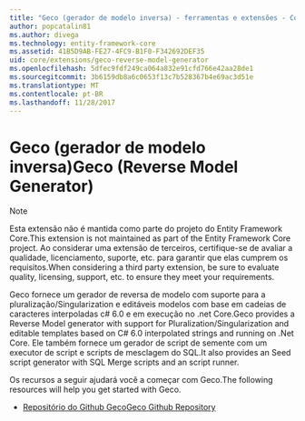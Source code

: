 ```yaml
---
title: "Geco (gerador de modelo inversa) - ferramentas e extensões - Core EF"
author: popcatalin81
ms.author: divega
ms.technology: entity-framework-core
ms.assetid: 41B5D9AB-FE27-4FC9-B1F0-F342692DEF35
uid: core/extensions/geco-reverse-model-generator
ms.openlocfilehash: 5dfec9fdf249ca064a832e91cfd766e42aa28de1
ms.sourcegitcommit: 3b6159db8a6c0653f13c7b528367b4e69ac3d51e
ms.translationtype: MT
ms.contentlocale: pt-BR
ms.lasthandoff: 11/28/2017
---
```

# <a name="geco-reverse-model-generator"></a><span data-ttu-id="94eb0-102">Geco (gerador de modelo inversa)</span><span class="sxs-lookup"><span data-stu-id="94eb0-102">Geco (Reverse Model Generator)</span></span>

> [!NOTE]  
> <span data-ttu-id="94eb0-103">Esta extensão não é mantida como parte do projeto do Entity Framework Core.</span><span class="sxs-lookup"><span data-stu-id="94eb0-103">This extension is not maintained as part of the Entity Framework Core project.</span></span> <span data-ttu-id="94eb0-104">Ao considerar uma extensão de terceiros, certifique-se de avaliar a qualidade, licenciamento, suporte, etc. para garantir que elas cumprem os requisitos.</span><span class="sxs-lookup"><span data-stu-id="94eb0-104">When considering a third party extension, be sure to evaluate quality, licensing, support, etc. to ensure they meet your requirements.</span></span>

<span data-ttu-id="94eb0-105">Geco fornece um gerador de reversa de modelo com suporte para a pluralização/Singularization e editáveis modelos com base em cadeias de caracteres interpoladas c# 6.0 e em execução no .net Core.</span><span class="sxs-lookup"><span data-stu-id="94eb0-105">Geco provides a Reverse Model generator with support for Pluralization/Singularization and editable templates based on C# 6.0 interpolated strings and running on .Net Core.</span></span> <span data-ttu-id="94eb0-106">Ele também fornece um gerador de script de semente com um executor de script e scripts de mesclagem do SQL.</span><span class="sxs-lookup"><span data-stu-id="94eb0-106">It also provides an Seed script generator with SQL Merge scripts and an script runner.</span></span>

<span data-ttu-id="94eb0-107">Os recursos a seguir ajudará você a começar com Geco.</span><span class="sxs-lookup"><span data-stu-id="94eb0-107">The following resources will help you get started with Geco.</span></span>
* [<span data-ttu-id="94eb0-108">Repositório do Github Geco</span><span class="sxs-lookup"><span data-stu-id="94eb0-108">Geco Github Repository</span></span>](https://github.com/iQuarc/Geco)

